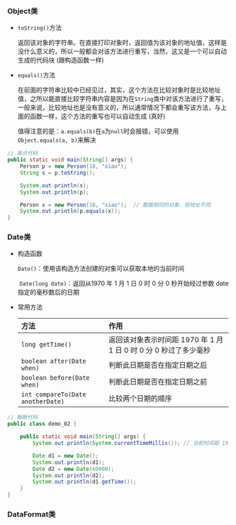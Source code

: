 ### Object类

- `toString()`方法

  ​		返回该对象的字符串。在直接打印对象时，返回值为该对象的地址值，这样是没什么意义的，所以一般都会对该方法进行重写，当然，这又是一个可以自动生成的代码块 (跟构造函数一样)

- `equals()`方法

  ​		在前面的字符串比较中已经见过，其实，这个方法在比较对象时是比较地址值，之所以能直接比较字符串内容是因为在`String`类中对该方法进行了重写，一般来说，比较地址也是没有意义的，所以通常情况下都会重写该方法，与上面的函数一样，这个方法的重写也可以自动生成 (真好)

  值得注意的是：`a.equals(b)`在`a`为`null`时会报错，可以使用`Object.equals(a, b)`来解决

```java
// 来点代码
public static void main(String[] args) {
    Person p = new Person(18, "xiao");
    String s = p.toString();

    System.out.println(s);  
    System.out.println(p);  

    Person x = new Person(18, "xiao");  // 数据相同的对象，但地址不同
    System.out.println(p.equals(x));
}
```



### Date类

- 构造函数

  ​		`Date()`：使用该构造方法创建的对象可以获取本地的当前时间

  ​		`Date(long date)`：返回从1970 年 1 月 1 日 0 时 0 分 0 秒开始经过参数 date 指定的毫秒数后的日期

- 常用方法

  | 方法                              | 作用                                                         |
  | :-------------------------------- | :----------------------------------------------------------- |
  | `long getTime()`                  | 返回该对象表示时间距 1970 年 1 月 1 日 0 时 0 分 0 秒过了多少毫秒 |
  | `boolean after(Date when)`        | 判断此日期是否在指定日期之后                                 |
  | `boolean before(Date when)`       | 判断此日期是否在指定日期之前                                 |
  | `int compareTo(Date anotherDate)` | 比较两个日期的顺序                                           |



```java
// 瞅瞅代码
public class demo_02 {

    public static void main(String[] args) {
        System.out.println(System.currentTimeMillis()); // 当前时间距 1970.1.1 00:00:00过了多少毫秒

        Date d1 = new Date();
        System.out.println(d1);
        Date d2 = new Date(60000);
        System.out.println(d2); 
        System.out.println(d1.getTime());   
    }
}
```



### DataFormat类

